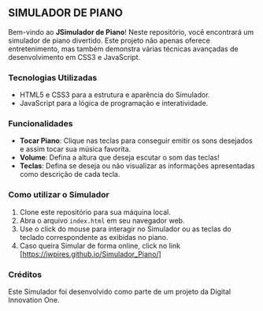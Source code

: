 ## SIMULADOR DE PIANO

Bem-vindo ao **JSimulador de Piano**! Neste repositório, você encontrará um simulador de piano divertido. Este projeto não apenas oferece entretenimento, mas também demonstra várias técnicas avançadas de desenvolvimento em CSS3 e JavaScript.

### Tecnologias Utilizadas

- HTML5 e CSS3 para a estrutura e aparência do Simulador.
- JavaScript para a lógica de programação e interatividade.

### Funcionalidades

- **Tocar Piano**: Clique nas teclas para conseguir emitir os sons desejados e assim tocar sua música favorita.
- **Volume**: Defina a altura que deseja escutar o som das teclas!
- **Teclas**: Defina se deseja ou não visualizar as informações apresentadas como descrição de cada tecla.

### Como utilizar o Simulador

1. Clone este repositório para sua máquina local.
2. Abra o arquivo `index.html` em seu navegador web.
3. Use o click do mouse para interagir no Simulador ou as teclas do teclado correspondente as exibidas no piano.
4. Caso queira Simular de forma online, click no link [https://jwpires.github.io/Simulador_Piano/]


### Créditos

Este Simulador foi desenvolvido como parte de um projeto da Digital Innovation One.

